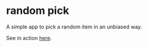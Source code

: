 random pick
===========


A simple app to pick a random item in an unbiased way.

See in action [here](https://rmandvikar.github.io/random-pick).